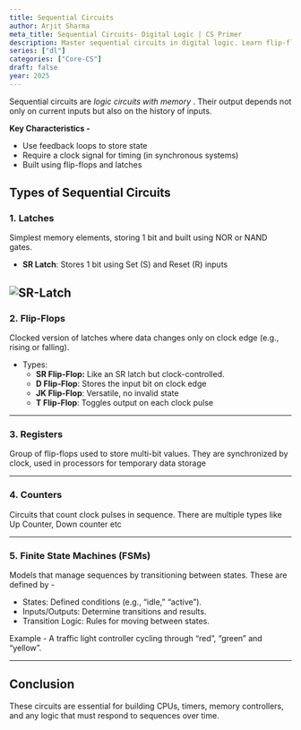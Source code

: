 ```yaml
---
title: Sequential Circuits
author: Arjit Sharma
meta_title: Sequential Circuits- Digital Logic | CS Primer
description: Master sequential circuits in digital logic. Learn flip-flops and state machines for designing memory-based systems.
series: ["dl"]
categories: ["Core-CS"]
draft: false
year: 2025
---
```


Sequential circuits are *logic circuits with memory* . Their output depends not only on current inputs but also on the history of inputs.

**Key Characteristics -**

- Use feedback loops to store state
- Require a clock signal for timing (in synchronous systems)
- Built using flip-flops and latches

## Types of Sequential Circuits

### 1. **Latches**

Simplest memory elements, storing 1 bit and built using NOR or NAND gates.

- **SR Latch**: Stores 1 bit using Set (S) and Reset (R) inputs

![SR-Latch](https://res.cloudinary.com/dwa6rcttw/image/upload/v1747985754/s-r-latch_kiqdb0.png)
---

### 2. **Flip-Flops**

Clocked version of latches where data changes only on clock edge (e.g., rising or falling).

- Types:
    - **SR Flip-Flop:** Like an SR latch but clock-controlled.
    - **D Flip-Flop**: Stores the input bit on clock edge
    - **JK Flip-Flop**: Versatile, no invalid state
    - **T Flip-Flop**: Toggles output on each clock pulse

---

### 3. **Registers**

Group of flip-flops used to store multi-bit values. They are synchronized by clock, used in processors for temporary data storage

---

### 4. **Counters**

Circuits that count clock pulses in sequence. There are multiple types like Up Counter, Down counter etc

---

### 5. **Finite State Machines (FSMs)**

Models that manage sequences by transitioning between states. These are defined by -

- States: Defined conditions (e.g., “idle,” “active”).
- Inputs/Outputs: Determine transitions and results.
- Transition Logic: Rules for moving between states.

Example - A traffic light controller cycling through “red”, “green” and “yellow”.

---

## Conclusion

These circuits are essential for building CPUs, timers, memory controllers, and any logic that must respond to sequences over time.
